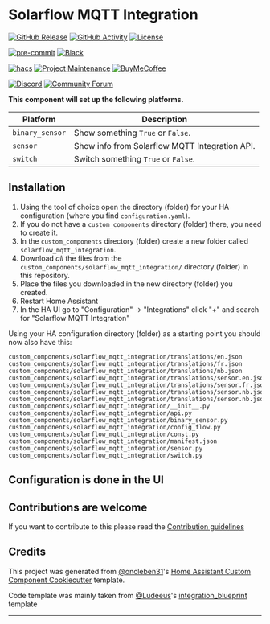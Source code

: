 # Solarflow MQTT Integration

[![GitHub Release][releases-shield]][releases]
[![GitHub Activity][commits-shield]][commits]
[![License][license-shield]](LICENSE)

[![pre-commit][pre-commit-shield]][pre-commit]
[![Black][black-shield]][black]

[![hacs][hacsbadge]][hacs]
[![Project Maintenance][maintenance-shield]][user_profile]
[![BuyMeCoffee][buymecoffeebadge]][buymecoffee]

[![Discord][discord-shield]][discord]
[![Community Forum][forum-shield]][forum]

**This component will set up the following platforms.**

| Platform        | Description                                    |
| --------------- | ---------------------------------------------- |
| `binary_sensor` | Show something `True` or `False`.              |
| `sensor`        | Show info from Solarflow MQTT Integration API. |
| `switch`        | Switch something `True` or `False`.            |

## Installation

1. Using the tool of choice open the directory (folder) for your HA configuration (where you find `configuration.yaml`).
2. If you do not have a `custom_components` directory (folder) there, you need to create it.
3. In the `custom_components` directory (folder) create a new folder called `solarflow_mqtt_integration`.
4. Download _all_ the files from the `custom_components/solarflow_mqtt_integration/` directory (folder) in this repository.
5. Place the files you downloaded in the new directory (folder) you created.
6. Restart Home Assistant
7. In the HA UI go to "Configuration" -> "Integrations" click "+" and search for "Solarflow MQTT Integration"

Using your HA configuration directory (folder) as a starting point you should now also have this:

```text
custom_components/solarflow_mqtt_integration/translations/en.json
custom_components/solarflow_mqtt_integration/translations/fr.json
custom_components/solarflow_mqtt_integration/translations/nb.json
custom_components/solarflow_mqtt_integration/translations/sensor.en.json
custom_components/solarflow_mqtt_integration/translations/sensor.fr.json
custom_components/solarflow_mqtt_integration/translations/sensor.nb.json
custom_components/solarflow_mqtt_integration/translations/sensor.nb.json
custom_components/solarflow_mqtt_integration/__init__.py
custom_components/solarflow_mqtt_integration/api.py
custom_components/solarflow_mqtt_integration/binary_sensor.py
custom_components/solarflow_mqtt_integration/config_flow.py
custom_components/solarflow_mqtt_integration/const.py
custom_components/solarflow_mqtt_integration/manifest.json
custom_components/solarflow_mqtt_integration/sensor.py
custom_components/solarflow_mqtt_integration/switch.py
```

## Configuration is done in the UI

## Contributions are welcome

If you want to contribute to this please read the [Contribution guidelines](CONTRIBUTING.md)

## Credits

This project was generated from [@oncleben31](https://github.com/oncleben31)'s
[Home Assistant Custom Component Cookiecutter](https://github.com/oncleben31/cookiecutter-homeassistant-custom-component)
template.

Code template was mainly taken from [@Ludeeus](https://github.com/ludeeus)'s [integration_blueprint][integration_blueprint] template

---

[integration_blueprint]: https://github.com/custom-components/integration_blueprint
[black]: https://github.com/psf/black
[black-shield]: https://img.shields.io/badge/code%20style-black-000000.svg?style=for-the-badge
[buymecoffee]: https://www.buymeacoffee.com/ricariel
[buymecoffeebadge]: https://img.shields.io/badge/buy%20me%20a%20coffee-donate-yellow.svg?style=for-the-badge
[commits-shield]: https://img.shields.io/github/commit-activity/y/ricariel/solarflow-mqtt-integration.svg?style=for-the-badge
[commits]: https://github.com/ricariel/solarflow-mqtt-integration/commits/main
[hacs]: https://hacs.xyz
[hacsbadge]: https://img.shields.io/badge/HACS-Custom-orange.svg?style=for-the-badge
[discord]: https://discord.gg/Qa5fW2R
[discord-shield]: https://img.shields.io/discord/330944238910963714.svg?style=for-the-badge
[forum-shield]: https://img.shields.io/badge/community-forum-brightgreen.svg?style=for-the-badge
[forum]: https://community.home-assistant.io/
[license-shield]: https://img.shields.io/github/license/ricariel/solarflow-mqtt-integration.svg?style=for-the-badge
[maintenance-shield]: https://img.shields.io/badge/maintainer-%40ricariel-blue.svg?style=for-the-badge
[pre-commit]: https://github.com/pre-commit/pre-commit
[pre-commit-shield]: https://img.shields.io/badge/pre--commit-enabled-brightgreen?style=for-the-badge
[releases-shield]: https://img.shields.io/github/release/ricariel/solarflow-mqtt-integration.svg?style=for-the-badge
[releases]: https://github.com/ricariel/solarflow-mqtt-integration/releases
[user_profile]: https://github.com/ricariel
